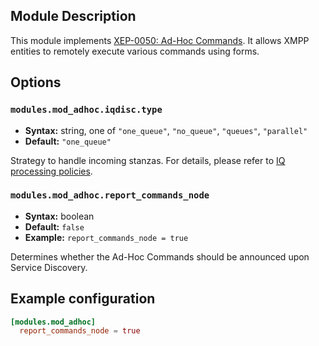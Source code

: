 ## Module Description
This module implements [XEP-0050: Ad-Hoc Commands](http://xmpp.org/extensions/xep-0050.html). It allows XMPP entities to remotely execute various commands using forms.

## Options

### `modules.mod_adhoc.iqdisc.type`
* **Syntax:** string, one of `"one_queue"`, `"no_queue"`, `"queues"`, `"parallel"`
* **Default:** `"one_queue"`

Strategy to handle incoming stanzas. For details, please refer to
[IQ processing policies](../configuration/Modules.md#iq-processing-policies).

### `modules.mod_adhoc.report_commands_node`
* **Syntax:** boolean
* **Default:** `false`
* **Example:** `report_commands_node = true`

Determines whether the Ad-Hoc Commands should be announced upon Service Discovery.

## Example configuration
```toml
[modules.mod_adhoc]
  report_commands_node = true
```

